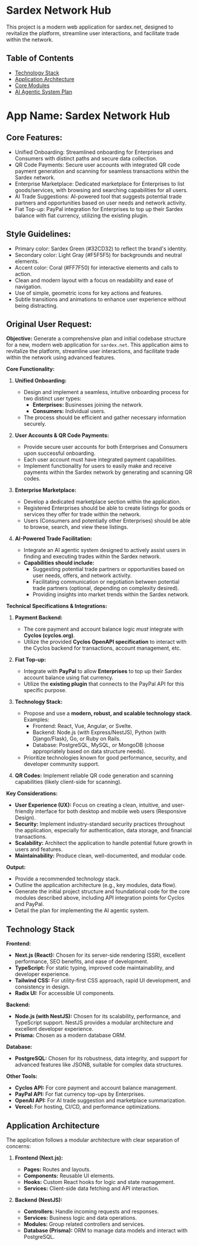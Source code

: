 # Sardex Network Hub

This project is a modern web application for sardex.net, designed to revitalize the platform, streamline user interactions, and facilitate trade within the network.

## Table of Contents

- [Technology Stack](#technology-stack)
- [Application Architecture](#application-architecture)
- [Core Modules](#core-modules)
- [AI Agentic System Plan](#ai-agentic-system-plan)

# **App Name**: Sardex Network Hub

## Core Features:

- Unified Onboarding: Streamlined onboarding for Enterprises and Consumers with distinct paths and secure data collection.
- QR Code Payments: Secure user accounts with integrated QR code payment generation and scanning for seamless transactions within the Sardex network.
- Enterprise Marketplace: Dedicated marketplace for Enterprises to list goods/services, with browsing and searching capabilities for all users.
- AI Trade Suggestions: AI-powered tool that suggests potential trade partners and opportunities based on user needs and network activity.
- Fiat Top-up: PayPal integration for Enterprises to top up their Sardex balance with fiat currency, utilizing the existing plugin.

## Style Guidelines:

- Primary color: Sardex Green (#32CD32) to reflect the brand's identity.
- Secondary color: Light Gray (#F5F5F5) for backgrounds and neutral elements.
- Accent color: Coral (#FF7F50) for interactive elements and calls to action.
- Clean and modern layout with a focus on readability and ease of navigation.
- Use of simple, geometric icons for key actions and features.
- Subtle transitions and animations to enhance user experience without being distracting.

## Original User Request:
**Objective:** Generate a comprehensive plan and initial codebase structure for a new, modern web application for `sardex.net`. This application aims to revitalize the platform, streamline user interactions, and facilitate trade within the network using advanced features.

**Core Functionality:**

1.  **Unified Onboarding:**
    *   Design and implement a seamless, intuitive onboarding process for two distinct user types:
        *   **Enterprises:** Businesses joining the network.
        *   **Consumers:** Individual users.
    *   The process should be efficient and gather necessary information securely.

2.  **User Accounts & QR Code Payments:**
    *   Provide secure user accounts for both Enterprises and Consumers upon successful onboarding.
    *   Each user account must have integrated payment capabilities.
    *   Implement functionality for users to easily make and receive payments within the Sardex network by generating and scanning QR codes.

3.  **Enterprise Marketplace:**
    *   Develop a dedicated marketplace section within the application.
    *   Registered Enterprises should be able to create listings for goods or services they offer for trade within the network.
    *   Users (Consumers and potentially other Enterprises) should be able to browse, search, and view these listings.

4.  **AI-Powered Trade Facilitation:**
    *   Integrate an AI agentic system designed to actively assist users in finding and executing trades within the Sardex network.
    *   **Capabilities should include:**
        *   Suggesting potential trade partners or opportunities based on user needs, offers, and network activity.
        *   Facilitating communication or negotiation between potential trade partners (optional, depending on complexity desired).
        *   Providing insights into market trends within the Sardex network.

**Technical Specifications & Integrations:**

1.  **Payment Backend:**
    *   The core payment and account balance logic *must* integrate with **Cyclos (cyclos.org)**.
    *   Utilize the provided **Cyclos OpenAPI specification** to interact with the Cyclos backend for transactions, account management, etc.

2.  **Fiat Top-up:**
    *   Integrate with **PayPal** to allow **Enterprises** to top up their Sardex account balance using fiat currency.
    *   Utilize the **existing plugin** that connects to the PayPal API for this specific purpose.

3.  **Technology Stack:**
    *   Propose and use a **modern, robust, and scalable technology stack**. Examples:
        *   Frontend: React, Vue, Angular, or Svelte.
        *   Backend: Node.js (with Express/NestJS), Python (with Django/Flask), Go, or Ruby on Rails.
        *   Database: PostgreSQL, MySQL, or MongoDB (choose appropriately based on data structure needs).
    *   Prioritize technologies known for good performance, security, and developer community support.

4.  **QR Codes:** Implement reliable QR code generation and scanning capabilities (likely client-side for scanning).

**Key Considerations:**

*   **User Experience (UX):** Focus on creating a clean, intuitive, and user-friendly interface for both desktop and mobile web users (Responsive Design).
*   **Security:** Implement industry-standard security practices throughout the application, especially for authentication, data storage, and financial transactions.
*   **Scalability:** Architect the application to handle potential future growth in users and features.
*   **Maintainability:** Produce clean, well-documented, and modular code.

**Output:**

*   Provide a recommended technology stack.
*   Outline the application architecture (e.g., key modules, data flow).
*   Generate the initial project structure and foundational code for the core modules described above, including API integration points for Cyclos and PayPal.
*   Detail the plan for implementing the AI agentic system.


## Technology Stack

**Frontend:**

*   **Next.js (React):** Chosen for its server-side rendering (SSR), excellent performance, SEO benefits, and ease of development.
*   **TypeScript:** For static typing, improved code maintainability, and developer experience.
*   **Tailwind CSS:** For utility-first CSS approach, rapid UI development, and consistency in design.
*   **Radix UI:** For accessible UI components.

**Backend:**

*   **Node.js (with NestJS):** Chosen for its scalability, performance, and TypeScript support. NestJS provides a modular architecture and excellent developer experience.
*   **Prisma:** Chosen as a modern database ORM.

**Database:**

*   **PostgreSQL:** Chosen for its robustness, data integrity, and support for advanced features like JSONB, suitable for complex data structures.

**Other Tools:**

*   **Cyclos API:** For core payment and account balance management.
*   **PayPal API:** For fiat currency top-ups by Enterprises.
*   **OpenAI API:** For AI trade suggestion and marketplace summarization.
*   **Vercel:** For hosting, CI/CD, and performance optimizations.

## Application Architecture

The application follows a modular architecture with clear separation of concerns:

1.  **Frontend (Next.js):**
    *   **Pages:** Routes and layouts.
    *   **Components:** Reusable UI elements.
    *   **Hooks:** Custom React hooks for logic and state management.
    *   **Services:** Client-side data fetching and API interaction.

2.  **Backend (NestJS):**
    *   **Controllers:** Handle incoming requests and responses.
    *   **Services:** Business logic and data operations.
    *   **Modules:** Group related controllers and services.
    *   **Database (Prisma):** ORM to manage data models and interact with PostgreSQL.
  